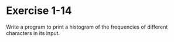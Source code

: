 # Exercise 1-14

Write a program to print a histogram of the frequencies of different characters in its input.
